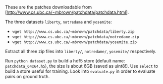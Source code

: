 These are the patches downloadable from
[http://www.cs.ubc.ca/~mbrown/patchdata/patchdata.html].

The three datasets ```liberty```, ```notredame``` and ```yosemite```:
- ```wget http://www.cs.ubc.ca/~mbrown/patchdata/liberty.zip```
- ```wget http://www.cs.ubc.ca/~mbrown/patchdata/notredame.zip```
- ```wget http://www.cs.ubc.ca/~mbrown/patchdata/yosemite.zip```

Extract all three zip files into ```liberty/```, ```notredame/```,
```yosemite/``` respectively.

Run ```python dataset.py``` to build a hdf5 store (default name:
```patchdata_64x64.h5```), the size is about 6GB (saved as uint8!).
Use ```select``` to build a store useful for training. Look into
```evaluate.py``` in order to evaluate pairs on ground truth.
